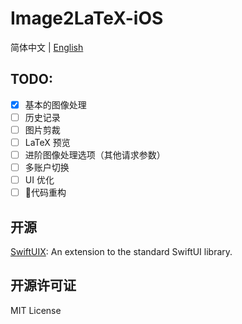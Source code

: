 # Image2LaTeX-iOS

简体中文 | [English](https://github.com/Butanediol/Image2LaTeX-iOS)

## TODO:

- [x] 基本的图像处理
- [ ] 历史记录
- [ ] 图片剪裁
- [ ] LaTeX 预览
- [ ] 进阶图像处理选项（其他请求参数）
- [ ] 多账户切换
- [ ] UI 优化
- [ ] 💩代码重构

## 开源

[SwiftUIX](https://github.com/SwiftUIX/SwiftUIX): An extension to the standard SwiftUI library.

## 开源许可证

MIT License